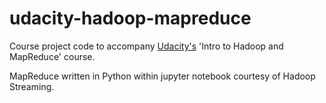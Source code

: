 # udacity-hadoop-mapreduce
Course project code to accompany [Udacity's](https://www.udacity.com/) 'Intro to Hadoop and MapReduce' course.

MapReduce written in Python within jupyter notebook courtesy of Hadoop Streaming.
